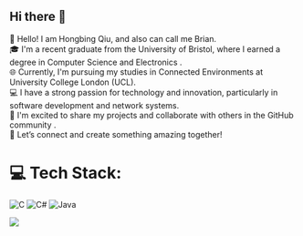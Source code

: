 ## Hi there 👋

<!--
**mk20661/mk20661** is a ✨ _special_ ✨ repository because its `README.md` (this file) appears on your GitHub profile.

Here are some ideas to get you started:

- 🔭 I’m currently working on ...
- 🌱 I’m currently learning ...
- 👯 I’m looking to collaborate on ...
- 🤔 I’m looking for help with ...
- 💬 Ask me about ...
- 📫 How to reach me: ...
- 😄 Pronouns: ...
- ⚡ Fun fact: ...
-->
👋 Hello! I am Hongbing Qiu, and also can call me Brian.  
🎓 I'm a recent graduate from the University of Bristol, where I earned a degree in Computer Science and Electronics .  
🌐 Currently, I'm pursuing my studies in Connected Environments at University College London (UCL).  
💻 I have a strong passion for technology and innovation, particularly in software development and network systems.  
🤝 I'm excited to share my projects and collaborate with others in the GitHub community .  
🚀 Let’s connect and create something amazing together!   

# 💻 Tech Stack:
![C](https://img.shields.io/badge/c-%2300599C.svg?style=for-the-badge&logo=c&logoColor=white) ![C#](https://img.shields.io/badge/c%23-%23239120.svg?style=for-the-badge&logo=c-sharp&logoColor=white) ![Java](https://img.shields.io/badge/java-%23ED8B00.svg?style=for-the-badge&logo=java&logoColor=white) 


[![](https://visitcount.itsvg.in/api?id=模块0661&icon=0&color=0)](https://visitcount.itsvg.in)
